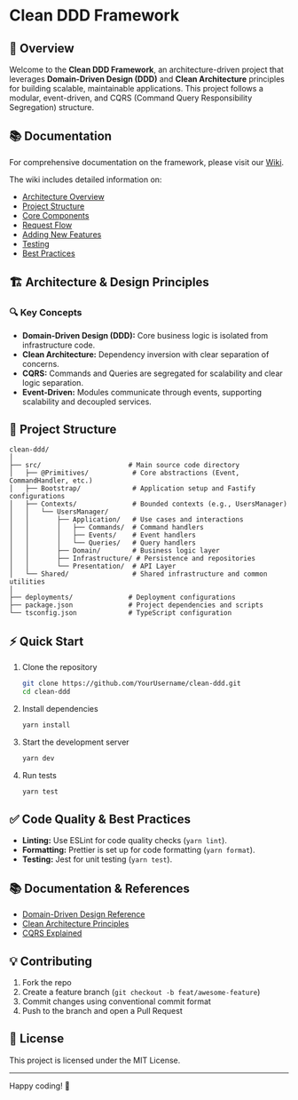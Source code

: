 # Clean DDD Framework

## 🚀 Overview

Welcome to the **Clean DDD Framework**, an architecture-driven project that leverages **Domain-Driven Design (DDD)** and **Clean Architecture** principles for building scalable, maintainable applications. This project follows a modular, event-driven, and CQRS (Command Query Responsibility Segregation) structure.

## 📚 Documentation

For comprehensive documentation on the framework, please visit our [Wiki](https://github.com/YourUsername/clean-ddd/wiki).

The wiki includes detailed information on:

- [Architecture Overview](https://github.com/YourUsername/clean-ddd/wiki/Architecture-Overview)
- [Project Structure](https://github.com/YourUsername/clean-ddd/wiki/Project-Structure)
- [Core Components](https://github.com/YourUsername/clean-ddd/wiki/Core-Components)
- [Request Flow](https://github.com/YourUsername/clean-ddd/wiki/Request-Flow)
- [Adding New Features](https://github.com/YourUsername/clean-ddd/wiki/Adding-New-Features)
- [Testing](https://github.com/YourUsername/clean-ddd/wiki/Testing)
- [Best Practices](https://github.com/YourUsername/clean-ddd/wiki/Best-Practices)

## 🏗️ Architecture & Design Principles

### 🔍 Key Concepts

- **Domain-Driven Design (DDD):** Core business logic is isolated from infrastructure code.
- **Clean Architecture:** Dependency inversion with clear separation of concerns.
- **CQRS:** Commands and Queries are segregated for scalability and clear logic separation.
- **Event-Driven:** Modules communicate through events, supporting scalability and decoupled services.

## 📁 Project Structure

```
clean-ddd/
│
├── src/                      # Main source code directory
│   ├── @Primitives/           # Core abstractions (Event, CommandHandler, etc.)
│   ├── Bootstrap/             # Application setup and Fastify configurations
│   ├── Contexts/              # Bounded contexts (e.g., UsersManager)
│   │   └── UsersManager/
│   │       ├── Application/   # Use cases and interactions
│   │       │   ├── Commands/  # Command handlers
│   │       │   ├── Events/    # Event handlers 
│   │       │   └── Queries/   # Query handlers
│   │       ├── Domain/        # Business logic layer
│   │       ├── Infrastructure/ # Persistence and repositories
│   │       └── Presentation/  # API Layer
│   └── Shared/                # Shared infrastructure and common utilities
│
├── deployments/              # Deployment configurations
├── package.json              # Project dependencies and scripts
└── tsconfig.json             # TypeScript configuration
```

## ⚡ Quick Start

1. Clone the repository
   ```bash
   git clone https://github.com/YourUsername/clean-ddd.git
   cd clean-ddd
   ```

2. Install dependencies
   ```bash
   yarn install
   ```

3. Start the development server
   ```bash
   yarn dev
   ```

4. Run tests
   ```bash
   yarn test
   ```

## ✅ Code Quality & Best Practices

- **Linting:** Use ESLint for code quality checks (`yarn lint`).
- **Formatting:** Prettier is set up for code formatting (`yarn format`).
- **Testing:** Jest for unit testing (`yarn test`).

## 📚 Documentation & References

- [Domain-Driven Design Reference](https://domainlanguage.com/ddd/)
- [Clean Architecture Principles](https://blog.cleancoder.com/uncle-bob/2012/08/13/the-clean-architecture.html)
- [CQRS Explained](https://martinfowler.com/bliki/CQRS.html)

## 💡 Contributing

1. Fork the repo
2. Create a feature branch (`git checkout -b feat/awesome-feature`)
3. Commit changes using conventional commit format
4. Push to the branch and open a Pull Request

## 📄 License

This project is licensed under the MIT License.

---

Happy coding! 🚀